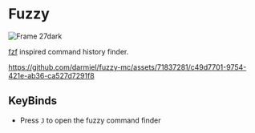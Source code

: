 # Fuzzy

![Frame 27dark](https://github.com/darmiel/fuzzy-mc/assets/71837281/fde804da-b9b8-4003-aa89-fb9bd00af111)

[fzf](https://github.com/junegunn/fzf) inspired command history finder.

https://github.com/darmiel/fuzzy-mc/assets/71837281/c49d7701-9754-421e-ab36-ca527d7291f8

## KeyBinds

- Press `J` to open the fuzzy command finder
